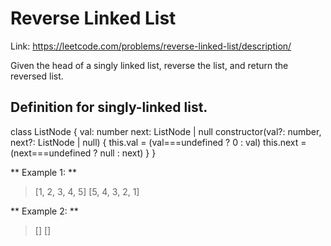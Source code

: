 # Reverse Linked List

Link: https://leetcode.com/problems/reverse-linked-list/description/

Given the head of a singly linked list, reverse the list, and return the reversed list. 

## Definition for singly-linked list.
class ListNode {
    val: number
    next: ListNode | null
    constructor(val?: number, next?: ListNode | null) {
        this.val = (val===undefined ? 0 : val)
        this.next = (next===undefined ? null : next)
    }
}

** Example 1: **
> [1, 2, 3, 4, 5]
> [5, 4, 3, 2, 1]

** Example 2: **
> []
> []